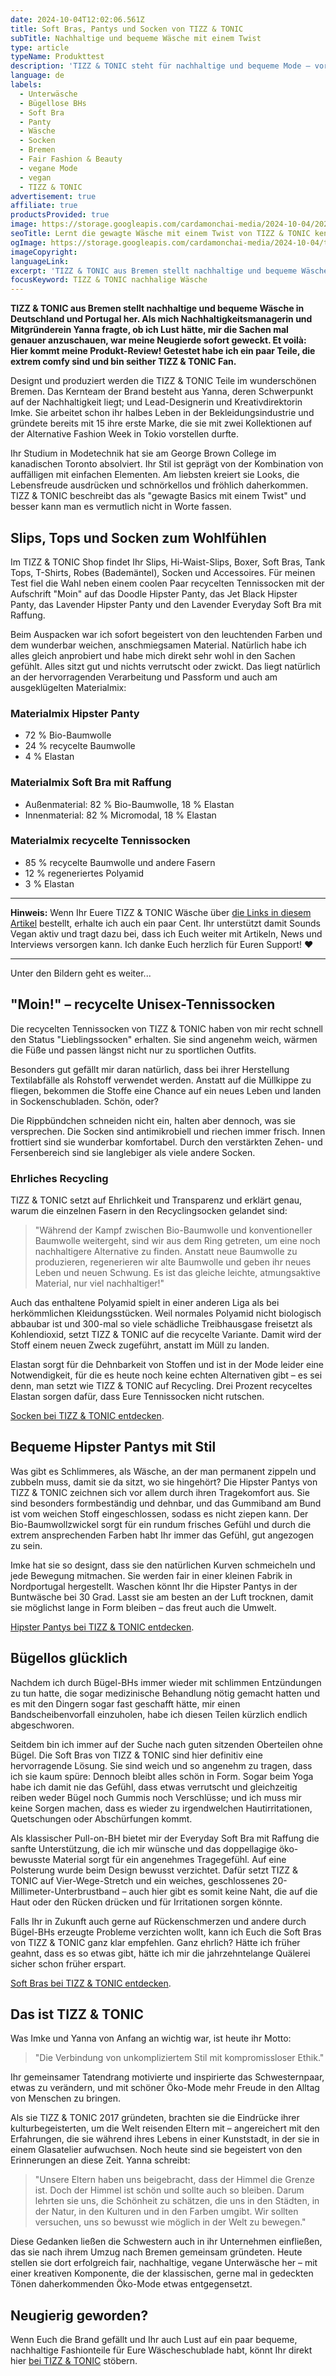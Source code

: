 ```yaml
---
date: 2024-10-04T12:02:06.561Z
title: Soft Bras, Pantys und Socken von TIZZ & TONIC
subTitle: Nachhaltige und bequeme Wäsche mit einem Twist
type: article
typeName: Produkttest
description: 'TIZZ & TONIC steht für nachhaltige und bequeme Mode – vor allem Wäsche – mit einem Twist. Lerne die Brand aus Bremen jetzt kennen und erfahre, was die Pantys, Bras und Socken so besonders macht.'
language: de
labels:
  - Unterwäsche
  - Bügellose BHs
  - Soft Bra
  - Panty
  - Wäsche
  - Socken
  - Bremen
  - Fair Fashion & Beauty
  - vegane Mode
  - vegan
  - TIZZ & TONIC
advertisement: true
affiliate: true
productsProvided: true
image: https://storage.googleapis.com/cardamonchai-media/2024-10-04/2024-09-27-tizz-tonic-soundsvegan-com-25-jpg-imagine-f8f8f8_9a928f_1024_768/640.webp
seoTitle: Lernt die gewagte Wäsche mit einem Twist von TIZZ & TONIC kennen
ogImage: https://storage.googleapis.com/cardamonchai-media/2024-10-04/tizz-tonic-soundsvegan-com-og-jpg-imagine-f8f8f8_9ca1b9_1200_628/640.webp
imageCopyright:
languageLink:
excerpt: 'TIZZ & TONIC aus Bremen stellt nachhaltige und bequeme Wäsche in Deutschland und Portugal her. Als mich Nachhaltigkeitsmanagerin und Mitgründerein Yanna fragte, ob ich Lust hätte, mir die Sachen mal genauer anzuschauen, war meine Neugierde sofort geweckt. Et voilà: Hier kommt meine Produkt-Review! Getestet habe ich ein paar Teile, die extrem comfy sind und bin seither TIZZ & TONIC Fan.'
focusKeyword: TIZZ & TONIC nachhalige Wäsche
---
```


**TIZZ & TONIC aus Bremen stellt nachhaltige und bequeme Wäsche in Deutschland und Portugal her. Als mich Nachhaltigkeitsmanagerin und Mitgründerein Yanna fragte, ob ich Lust hätte, mir die Sachen mal genauer anzuschauen, war meine Neugierde sofort geweckt. Et voilà: Hier kommt meine Produkt-Review! Getestet habe ich ein paar Teile, die extrem comfy sind und bin seither TIZZ & TONIC Fan.**

Designt und produziert werden die TIZZ & TONIC Teile im wunderschönen Bremen. Das Kernteam der Brand besteht aus Yanna, deren Schwerpunkt auf der Nachhaltigkeit liegt; und Lead-Designerin und Kreativdirektorin Imke. Sie arbeitet schon ihr halbes Leben in der Bekleidungsindustrie und gründete bereits mit 15 ihre erste Marke, die sie mit zwei Kollektionen auf der Alternative Fashion Week in Tokio vorstellen durfte.

Ihr Studium in Modetechnik hat sie am George Brown College im kanadischen Toronto absolviert. Ihr Stil ist geprägt von der Kombination von auffälligen mit einfachen Elementen. Am liebsten kreiert sie Looks, die Lebensfreude ausdrücken und schnörkellos und fröhlich daherkommen. TIZZ & TONIC beschreibt das als "gewagte Basics mit einem Twist" und besser kann man es vermutlich nicht in Worte fassen.

## Slips, Tops und Socken zum Wohlfühlen

Im TIZZ & TONIC Shop findet Ihr Slips, Hi-Waist-Slips, Boxer, Soft Bras, Tank Tops, T-Shirts, Robes (Bademäntel), Socken und Accessoires. Für meinen Test fiel die Wahl neben einem coolen Paar recycelten Tennissocken mit der Aufschrift "Moin" auf das Doodle Hipster Panty, das Jet Black Hipster Panty, das Lavender Hipster Panty und den Lavender Everyday Soft Bra mit Raffung.

Beim Auspacken war ich sofort begeistert von den leuchtenden Farben und dem wunderbar weichen, anschmiegsamen Material. Natürlich habe ich alles gleich anprobiert und habe mich direkt sehr wohl in den Sachen gefühlt. Alles sitzt gut und nichts verrutscht oder zwickt. Das liegt natürlich an der hervorragenden Verarbeitung und Passform und auch am ausgeklügelten Materialmix:

### Materialmix Hipster Panty

- 72 % Bio-Baumwolle
- 24 % recycelte Baumwolle
- 4 % Elastan

### Materialmix Soft Bra mit Raffung

- Außenmaterial: 82 % Bio-Baumwolle, 18 % Elastan
- Innenmaterial: 82 % Micromodal, 18 % Elastan

### Materialmix recycelte Tennissocken

- 85 % recycelte Baumwolle und andere Fasern
- 12 % regeneriertes Polyamid
- 3 % Elastan

---

**Hinweis:** Wenn Ihr Euere TIZZ & TONIC Wäsche über [die Links in diesem Artikel](https://t.adcell.com/p/click?promoId=378652&slotId=80259&param0=https%3A%2F%2Ftizzandtonic.com%2Fde%2F) bestellt, erhalte ich auch ein paar Cent. Ihr unterstützt damit Sounds Vegan aktiv und tragt dazu bei, dass ich Euch weiter mit Artikeln, News und Interviews versorgen kann. Ich danke Euch herzlich für Euren Support! ♥️

---

Unter den Bildern geht es weiter...

<Gallery name="tizz-tonic-soundsvegan.com-2" />

## "Moin!" – recycelte Unisex-Tennissocken

Die recycelten Tennissocken von TIZZ & TONIC haben von mir recht schnell den Status "Lieblingssocken" erhalten. Sie sind angenehm weich, wärmen die Füße und passen längst nicht nur zu sportlichen Outfits.

Besonders gut gefällt mir daran natürlich, dass bei ihrer Herstellung Textilabfälle als Rohstoff verwendet werden. Anstatt auf die Müllkippe zu fliegen, bekommen die Stoffe eine Chance auf ein neues Leben und landen in Sockenschubladen. Schön, oder?

Die Rippbündchen schneiden nicht ein, halten aber dennoch, was sie versprechen. Die Socken sind antimikrobiell und riechen immer frisch. Innen frottiert sind sie wunderbar komfortabel. Durch den verstärkten Zehen- und Fersenbereich sind sie langlebiger als viele andere Socken.

### Ehrliches Recycling

TIZZ & TONIC setzt auf Ehrlichkeit und Transparenz und erklärt genau, warum die einzelnen Fasern in den Recyclingsocken gelandet sind:

> "Während der Kampf zwischen Bio-Baumwolle und konventioneller Baumwolle weitergeht, sind wir aus dem Ring getreten, um eine noch nachhaltigere Alternative zu finden. Anstatt neue Baumwolle zu produzieren, regenerieren wir alte Baumwolle und geben ihr neues Leben und neuen Schwung. Es ist das gleiche leichte, atmungsaktive Material, nur viel nachhaltiger!"

Auch das enthaltene Polyamid spielt in einer anderen Liga als bei herkömmlichen Kleidungsstücken. Weil normales Polyamid nicht biologisch abbaubar ist und 300-mal so viele schädliche Treibhausgase freisetzt als Kohlendioxid, setzt TIZZ & TONIC auf die recycelte Variante. Damit wird der Stoff einem neuen Zweck zugeführt, anstatt im Müll zu landen.

Elastan sorgt für die Dehnbarkeit von Stoffen und ist in der Mode leider eine Notwendigkeit, für die es heute noch keine echten Alternativen gibt – es sei denn, man setzt wie TIZZ & TONIC auf Recycling. Drei Prozent recyceltes Elastan sorgen dafür, dass Eure Tennissocken nicht rutschen.

[Socken bei TIZZ & TONIC entdecken](https://t.adcell.com/p/click?promoId=378652&slotId=80259&param0=https%3A%2F%2Ftizzandtonic.com%2Fde%2Fcollections%2Frecycelte-tennissocken).

## Bequeme Hipster Pantys mit Stil

Was gibt es Schlimmeres, als Wäsche, an der man permanent zippeln und zubbeln muss, damit sie da sitzt, wo sie hingehört? Die Hipster Pantys von TIZZ & TONIC zeichnen sich vor allem durch ihren Tragekomfort aus. Sie sind besonders formbeständig und dehnbar, und das Gummiband am Bund ist vom weichen Stoff eingeschlossen, sodass es nicht ziepen kann. Der Bio-Baumwollzwickel sorgt für ein rundum frisches Gefühl und durch die extrem ansprechenden Farben habt Ihr immer das Gefühl, gut angezogen zu sein.

Imke hat sie so designt, dass sie den natürlichen Kurven schmeicheln und jede Bewegung mitmachen. Sie werden fair in einer kleinen Fabrik in Nordportugal hergestellt. Waschen könnt Ihr die Hipster Pantys in der Buntwäsche bei 30 Grad. Lasst sie am besten an der Luft trocknen, damit sie möglichst lange in Form bleiben – das freut auch die Umwelt.

[Hipster Pantys bei TIZZ & TONIC entdecken](https://t.adcell.com/p/click?promoId=378652&slotId=80259&param0=https%3A%2F%2Ftizzandtonic.com%2Fde%2Fcollections%2Fdie-hipster-panty).

## Bügellos glücklich

Nachdem ich durch Bügel-BHs immer wieder mit schlimmen Entzündungen zu tun hatte, die sogar medizinische Behandlung nötig gemacht hatten und es mit den Dingern sogar fast geschafft hätte, mir einen Bandscheibenvorfall einzuholen, habe ich diesen Teilen kürzlich endlich abgeschworen.

Seitdem bin ich immer auf der Suche nach guten sitzenden Oberteilen ohne Bügel. Die Soft Bras von TIZZ & TONIC sind hier definitiv eine hervorragende Lösung. Sie sind weich und so angenehm zu tragen, dass ich sie kaum spüre: Dennoch bleibt alles schön in Form. Sogar beim Yoga habe ich damit nie das Gefühl, dass etwas verrutscht und gleichzeitig reiben weder Bügel noch Gummis noch Verschlüsse; und ich muss mir keine Sorgen machen, dass es wieder zu irgendwelchen Hautirritationen, Quetschungen oder Abschürfungen kommt.

Als klassischer Pull-on-BH bietet mir der Everyday Soft Bra mit Raffung die sanfte Unterstützung, die ich mir wünsche und das doppellagige öko-bewusste Material sorgt für ein angenehmes Tragegefühl. Auf eine Polsterung wurde beim Design bewusst verzichtet. Dafür setzt TIZZ & TONIC auf Vier-Wege-Stretch und ein weiches, geschlossenes 20-Millimeter-Unterbrustband – auch hier gibt es somit keine Naht, die auf die Haut oder den Rücken drücken und für Irritationen sorgen könnte.

Falls Ihr in Zukunft auch gerne auf Rückenschmerzen und andere durch Bügel-BHs erzeugte Probleme verzichten wollt, kann ich Euch die Soft Bras von TIZZ & TONIC ganz klar empfehlen. Ganz ehrlich? Hätte ich früher geahnt, dass es so etwas gibt, hätte ich mir die jahrzehntelange Quälerei sicher schon früher erspart.

[Soft Bras bei TIZZ & TONIC entdecken](https://t.adcell.com/p/click?promoId=378652&slotId=80259&param0=https%3A%2F%2Ftizzandtonic.com%2Fde%2Fcollections%2Fsoftbhs-und-tank-tops).

## Das ist TIZZ & TONIC

Was Imke und Yanna von Anfang an wichtig war, ist heute ihr Motto:

> "Die Verbindung von unkompliziertem Stil mit kompromissloser Ethik."

Ihr gemeinsamer Tatendrang motivierte und inspirierte das Schwesternpaar, etwas zu verändern, und mit schöner Öko-Mode mehr Freude in den Alltag von Menschen zu bringen.

Als sie TIZZ & TONIC 2017 gründeten, brachten sie die Eindrücke ihrer kulturbegeisterten, um die Welt reisenden Eltern mit – angereichert mit den Erfahrungen, die sie während ihres Lebens in einer Kunststadt, in der sie in einem Glasatelier aufwuchsen. Noch heute sind sie begeistert von den Erinnerungen an diese Zeit. Yanna schreibt:

> "Unsere Eltern haben uns beigebracht, dass der Himmel die Grenze ist. Doch der Himmel ist schön und sollte auch so bleiben. Darum lehrten sie uns, die Schönheit zu schätzen, die uns in den Städten, in der Natur, in den Kulturen und in den Farben umgibt. Wir sollten versuchen, uns so bewusst wie möglich in der Welt zu bewegen."

Diese Gedanken ließen die Schwestern auch in ihr Unternehmen einfließen, das sie nach ihrem Umzug nach Bremen gemeinsam gründeten. Heute stellen sie dort erfolgreich fair, nachhaltige, vegane Unterwäsche her – mit einer kreativen Komponente, die der klassischen, gerne mal in gedeckten Tönen daherkommenden Öko-Mode etwas entgegensetzt.

## Neugierig geworden?

Wenn Euch die Brand gefällt und Ihr auch Lust auf ein paar bequeme, nachhaltige Fashionteile für Eure Wäscheschublade habt, könnt Ihr direkt hier [bei TIZZ & TONIC](https://t.adcell.com/p/click?promoId=378652&slotId=80259&param0=https%3A%2F%2Ftizzandtonic.com%2Fde%2F) stöbern.

<Gallery name="tizz-tonic-soundsvegan.com-1" />
